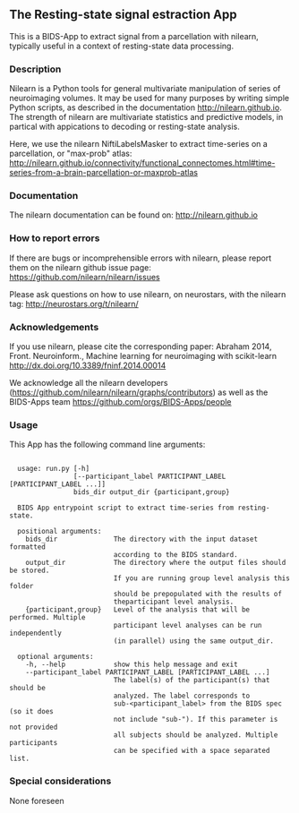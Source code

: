 ## The Resting-state signal estraction App

This is a BIDS-App to extract signal from a parcellation with nilearn,
typically useful in a context of resting-state data processing.

### Description

Nilearn is a Python tools for general multivariate manipulation of series
of neuroimaging volumes. It may be used for many purposes by writing
simple Python scripts, as described in the documentation
http://nilearn.github.io. The strength of nilearn are multivariate
statistics and predictive models, in partical with appications to
decoding or resting-state analysis.

Here, we use the nilearn NiftiLabelsMasker to extract time-series on a
parcellation, or "max-prob" atlas:
http://nilearn.github.io/connectivity/functional_connectomes.html#time-series-from-a-brain-parcellation-or-maxprob-atlas

### Documentation

The nilearn documentation can be found on:
http://nilearn.github.io

### How to report errors

If there are bugs or incomprehensible errors with nilearn, please report
them on the nilearn github issue page:
https://github.com/nilearn/nilearn/issues

Please ask questions on how to use nilearn, on neurostars, with the
nilearn tag:
http://neurostars.org/t/nilearn/


### Acknowledgements

If you use nilearn, please cite the corresponding paper: Abraham 2014,
Front. Neuroinform., Machine learning for neuroimaging with scikit-learn
http://dx.doi.org/10.3389/fninf.2014.00014

We acknowledge all the nilearn developers
(https://github.com/nilearn/nilearn/graphs/contributors)
as well as the BIDS-Apps team
https://github.com/orgs/BIDS-Apps/people


### Usage
This App has the following command line arguments:

```

  usage: run.py [-h]
                [--participant_label PARTICIPANT_LABEL [PARTICIPANT_LABEL ...]]
                bids_dir output_dir {participant,group}

  BIDS App entrypoint script to extract time-series from resting-state.

  positional arguments:
    bids_dir              The directory with the input dataset formatted
                          according to the BIDS standard.
    output_dir            The directory where the output files should be stored.
                          If you are running group level analysis this folder
                          should be prepopulated with the results of
                          theparticipant level analysis.
    {participant,group}   Level of the analysis that will be performed. Multiple
                          participant level analyses can be run independently
                          (in parallel) using the same output_dir.

  optional arguments:
    -h, --help            show this help message and exit
    --participant_label PARTICIPANT_LABEL [PARTICIPANT_LABEL ...]
                          The label(s) of the participant(s) that should be
                          analyzed. The label corresponds to
                          sub-<participant_label> from the BIDS spec (so it does
                          not include "sub-"). If this parameter is not provided
                          all subjects should be analyzed. Multiple participants
                          can be specified with a space separated list.

```


### Special considerations
None foreseen
